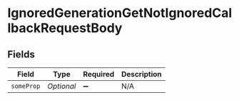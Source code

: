 # IgnoredGenerationGetNotIgnoredCallbackRequestBody


## Fields

| Field              | Type               | Required           | Description        |
| ------------------ | ------------------ | ------------------ | ------------------ |
| `someProp`         | *Optional<String>* | :heavy_minus_sign: | N/A                |